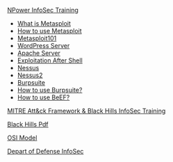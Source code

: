 
[NPower InfoSec Training]()

- [What is Metasploit](Tools/01Whatismetasploit.md)
- [How to use Metasploit](Tools/02IntroToMetaSploit.md)  
- [Metasploit101](Tools/03Metasploit101.md)
- [WordPress Server](Tools/04WordpressServer.md)
- [Apache Server](Tools/05ApacheServer.md)
- [Exploitation After Shell](Tools/06Postmodules.md)
- [Nessus](Tools/07Nessus.md)
- [Nessus2](Tools/08NessusContinued.md)
- [Burpsuite](Tools/09Burpsuite.md)
- [How to use Burpsuite?](Tools/10Howtoburp.md)
- [How to use BeEF?](Tools/11Beef.md)























[MITRE Att&ck Framework & Black Hills InfoSec Training](https://github.com/prazwolp/IntroLabs.git) 
 
 [Black Hills Pdf](https://github.com/prazwolp/InfoSec101/files/10212209/Intro_Class_1.pdf)

[OSI Model](Tools/OSIModel.md)




[Depart of Defense InfoSec]()
